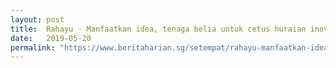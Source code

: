 ```yaml
---
layout: post
title:  Rahayu - Manfaatkan idea, tenaga belia untuk cetus huraian inovatif
date:   2019-05-20
permalink: "https://www.beritaharian.sg/setempat/rahayu-manfaatkan-idea-tenaga-belia-untuk-cetus-huraian-inovatif"
---
```

